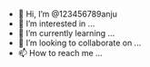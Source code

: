 - 👋 Hi, I’m @123456789anju
- 👀 I’m interested in ...
- 🌱 I’m currently learning ...
- 💞️ I’m looking to collaborate on ...
- 📫 How to reach me ...

<!---
123456789anju/123456789anju is a ✨ special ✨ repository because its `README.md` (this file) appears on your GitHub profile.
You can click the Preview link to take a look at your changes.
--->
